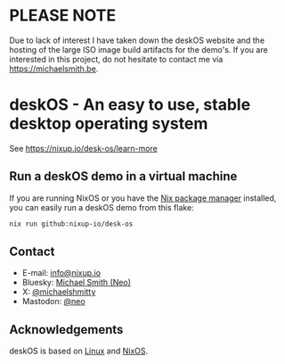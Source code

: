 # PLEASE NOTE
Due to lack of interest I have taken down the deskOS website and the hosting of the large ISO image build artifacts for the demo's.
If you are interested in this project, do not hesitate to contact me via https://michaelsmith.be.

# deskOS - An easy to use, stable desktop operating system

See https://nixup.io/desk-os/learn-more

## Run a deskOS demo in a virtual machine

If you are running NixOS or you have the [Nix package manager](https://nixos.org/) installed, you can easily run a deskOS demo from this flake:

```sh
nix run github:nixup-io/desk-os
```

## Contact

- E-mail: [info@nixup.io](mailto:info@nixup.io)
- Bluesky: [Michael Smith (Neo)](https://bsky.app/profile/hacktheplanet.be)
- X: [@michaelshmitty](https://x.com/michaelshmitty)
- Mastodon: [@neo](https://social.hacktheplanet.be/@neo)

## Acknowledgements

deskOS is based on [Linux](https://en.wikipedia.org/wiki/Linux) and [NixOS](https://nixos.org/).
